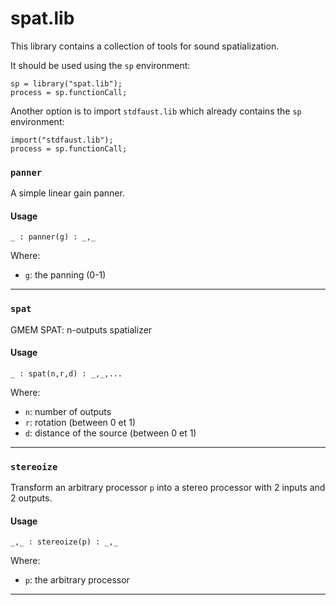 
# spat.lib 
This library contains a collection of tools for sound spatialization.

It should be used using the `sp` environment:

```
sp = library("spat.lib");
process = sp.functionCall;
```

Another option is to import `stdfaust.lib` which already contains the `sp`
environment:

```
import("stdfaust.lib");
process = sp.functionCall;
```

### `panner`
A simple linear gain panner.

#### Usage

```
_ : panner(g) : _,_
```

Where:

* `g`: the panning (0-1) 

---


### `spat`
GMEM SPAT: n-outputs spatializer

#### Usage

```
_ : spat(n,r,d) : _,_,...
```

Where:

* `n`: number of outputs
* `r`: rotation (between 0 et 1)
* `d`: distance of the source (between 0 et 1) 

---


### `stereoize`
Transform an arbitrary processor `p` into a stereo processor with 2 inputs
and 2 outputs.

#### Usage

```
_,_ : stereoize(p) : _,_
```

Where:

* `p`: the arbitrary processor

---

